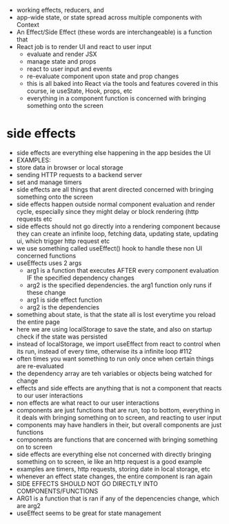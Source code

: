 -   working effects, reducers, and
-   app-wide state, or state spread across multiple components with Context
-   An Effect/Side Effect (these words are interchangeable) is a function that
-   React job is to render UI and react to user input
    -   evaluate and render JSX
    -   manage state and props
    -   react to user input and events
    -   re-evaluate component upon state and prop changes
    -   this is all baked into React via the tools and features covered in this course, ie useState, Hook, props, etc
    -   everything in a component function is concerned with bringing something onto the screen

# side effects

-   side effects are everything else happening in the app besides the UI
-   EXAMPLES:
-   store data in browser or local storage
-   sending HTTP requests to a backend server
-   set and manage timers
-   side effects are all things that arent directed concerned with bringing something onto the screen
-   side effects happen outside normal component evaluation and render cycle, especially since they might delay or block rendering (http requests etc
-   side effects should not go directly into a rendering component because they can create an infinite loop, fetching data, updating state, updating ui, which trigger http request etc
-   we use something called useEffect() hook to handle these non UI concerned functions
-   useEffects uses 2 args
    -   arg1 is a function that executes AFTER every component evaluation IF the specified dependency changes
    -   arg2 is the specified dependencies. the arg1 function only runs if these change
    -   arg1 is side effect function
    -   arg2 is the dependencies
-   something about state, is that the state all is lost everytime you reload the entire page
-   here we are using localStorage to save the state, and also on startup check if the state was persisted
-   instead of localStorage, we import useEffect from react to control when its run, instead of every time, otherwise its a infinite loop
    #112
-   often times you want something to run only once when certain things are re-evaluated
-   the dependency array are teh variables or objects being watched for change
-  effects and side effects are anything that is not a component that reacts to our user interactions
- non effects are what react to our user interactions
- components are just functions that are run, top to bottom, everything in it deals with bringing something on to screen, and reacting to user input
- components may have handlers in their, but overall components are just functions
- components are functions that are concerned with bringing something on to screen
- side effects are everything else not concerned with directly bringing something on to screen, ie like an http request is a good example
- examples are timers, http requests, storing date in local storage, etc
- whenever an effect state changes, the entire component is ran again
- SIDE EFFECTS SHOULD NOT GO DIRECTLY INTO COMPONENTS/FUNCTIONS
- ARG1 is a function that is ran if any of the depencencies change, which are arg2
- useEffect seems to be great for state management
